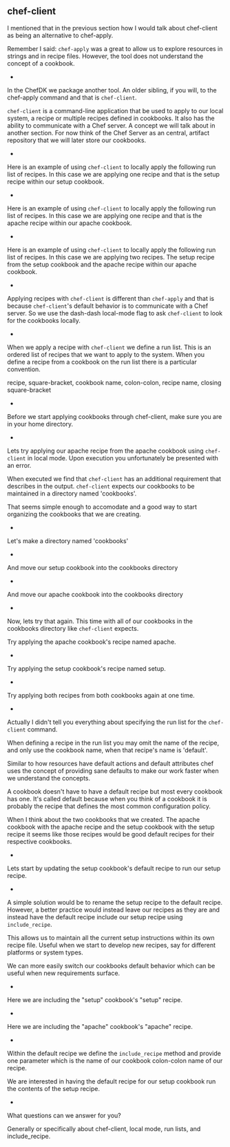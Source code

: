 ## chef-client

I mentioned that in the previous section how I would talk about chef-client as being an alternative to chef-apply.

Remember I said: `chef-apply` was a great to allow us to explore resources in strings and in recipe files. However, the tool does not understand the concept of a cookbook.

-

In the ChefDK we package another tool. An older sibling, if you will, to the chef-apply command and that is `chef-client`.

`chef-client` is a command-line application that be used to apply to our local system, a recipe or multiple recipes defined in cookbooks. It also has the ability to communicate with a Chef server. A concept we will talk about in another section. For now think of the Chef Server as an central, artifact repository that we will later store our cookbooks.

-

Here is an example of using `chef-client` to locally apply the following run list of recipes. In this case we are applying one recipe and that is the setup recipe within our setup cookbook.

-

Here is an example of using `chef-client` to locally apply the following run list of recipes. In this case we are applying one recipe and that is the apache recipe within our apache cookbook.

-

Here is an example of using `chef-client` to locally apply the following run list of recipes. In this case we are applying two recipes. The setup recipe from the setup cookbook and the apache recipe within our apache cookbook.

-

Applying recipes with `chef-client` is different than `chef-apply` and that is because `chef-client`'s default behavior is to communicate with a Chef server. So we use the dash-dash local-mode flag to ask `chef-client` to look for the cookbooks locally.

-

When we apply a recipe with `chef-client` we define a run list. This is an ordered list of recipes that we want to apply to the system. When you define a recipe from a cookbook on the run list there is a particular convention.

recipe, square-bracket, cookbook name, colon-colon, recipe name, closing square-bracket

-

Before we start applying cookbooks through chef-client, make sure you are in your home directory.

-

Lets try applying our apache recipe from the apache cookbook using `chef-client` in local mode. Upon execution you unfortunately be presented with an error.

When executed we find that `chef-client` has an additional requirement that describes in the output. `chef-client` expects our cookbooks to be maintained in a directory named 'cookbooks'.

That seems simple enough to accomodate and a good way to start organizing the cookbooks that we are creating.

-

Let's make a directory named 'cookbooks'

-

And move our setup cookbook into the cookbooks directory

-

And move our apache cookbook into the cookbooks directory

-

Now, lets try that again. This time with all of our cookbooks in the cookbooks directory like `chef-client` expects.

Try applying the apache cookbook's recipe named apache.

-

Try applying the setup cookbook's recipe named setup.

-

Try applying both recipes from both cookbooks again at one time.

-

Actually I didn't tell you everything about specifying the run list for the `chef-client` command.

When defining a recipe in the run list you may omit the name of the recipe, and only use the cookbook name, when that recipe's name is 'default'.

Similar to how resources have default actions and default attributes chef uses the concept of providing sane defaults to make our work faster when we understand the concepts.

A cookbook doesn't have to have a default recipe but most every cookbook has one. It's called default because when you think of a cookbook it is probably the recipe that defines the most common configuration policy.

When I think about the two cookbooks that we created. The apache cookbook with the apache recipe and the setup cookbook with the setup recipe it seems like those recipes would be good default recipes for their respective cookbooks.

-

Lets start by updating the setup cookbook's default recipe to run our setup recipe.

-

A simple solution would be to rename the setup recipe to the default recipe. However, a better practice would instead leave our recipes as they are and instead have the default recipe include our setup recipe using `include_recipe`.

This allows us to maintain all the current setup instructions within its own recipe file. Useful when we start to develop new recipes, say for different platforms or system types.

We can more easily switch our cookbooks default behavior which can be useful when new requirements surface.

-

Here we are including the "setup" cookbook's "setup" recipe.

-

Here we are including the "apache" cookbook's "apache" recipe.

-

Within the default recipe we define the `include_recipe` method and provide one parameter which is the name of our cookbook colon-colon name of our recipe.

We are interested in having the default recipe for our setup cookbook run the contents of the setup recipe.

-

What questions can we answer for you?

Generally or specifically about chef-client, local mode, run lists, and include_recipe.
